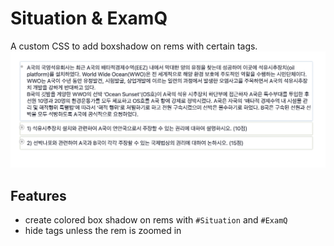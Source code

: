 Situation & ExamQ
=================
A custom CSS to add boxshadow on rems with certain tags.
![](SituationExamImg.png)

## Features
* create colored box shadow on rems with ```#Situation``` and ```#ExamQ```
* hide tags unless the rem is zoomed in

